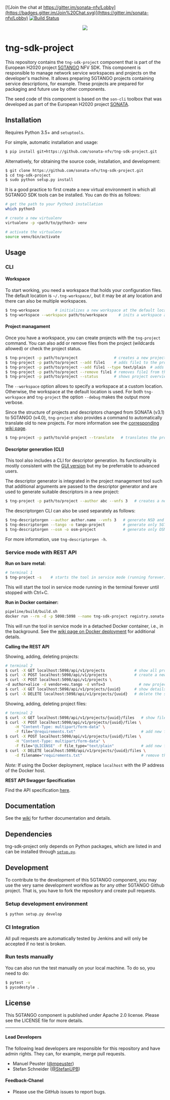 [![Join the chat at https://gitter.im/sonata-nfv/Lobby](https://badges.gitter.im/Join%20Chat.svg)](https://gitter.im/sonata-nfv/Lobby)
[![Build Status](https://jenkins.sonata-nfv.eu/buildStatus/icon?job=tng-sdk-project-pipeline/master)](https://jenkins.sonata-nfv.eu/job/tng-sdk-project-pipeline/job/master/)

<p align="center"><img src="https://github.com/sonata-nfv/tng-api-gtw/wiki/images/sonata-5gtango-logo-500px.png" /></p>

# tng-sdk-project

This repository contains the `tng-sdk-project` component that is part of the European H2020 project [5GTANGO](http://www.5gtango.eu) NFV SDK. This component is responsible to manage network service workspaces and projects on the developer's machine. It allows preparing 5GTANGO projects containing service descriptions, for example. These projects are prepared for packaging and future use by other components.

The seed code of this component is based on the `son-cli` toolbox that was developed as part of the European H2020 project [SONATA](http://sonata-nfv.eu).

## Installation

Requires Python 3.5+ and `setuptools`.

For simple, automatic installation and usage:

```bash
$ pip install git+https://github.com/sonata-nfv/tng-sdk-project.git
```

Alternatively, for obtaining the source code, installation, and development:

```bash
$ git clone https://github.com/sonata-nfv/tng-sdk-project.git
$ cd tng-sdk-project
$ sudo python setup.py install
```

It is a good practice to first create a new virtual environment in which all 5GTANGO SDK tools can be installed. You can do this as follows:

```sh
# get the path to your Python3 installation
which python3

# create a new virtualenv
virtualenv -p <path/to/python3> venv

# activate the virtualenv
source venv/bin/activate
```

## Usage

### CLI
#### Workspace
To start working, you need a workspace that holds your configuration files. The default location is `~/.tng-workspace/`, but it may be at any location and there can also be multiple workspaces.

```bash
$ tng-workspace       # initializes a new workspace at the default location
$ tng-workspace --workspace path/to/workspace     # inits a workspace at a custom location
```

#### Project managament
Once you have a workspace, you can create projects with the `tng-project` command.
You can also add or remove files from the project (wildcards allowed) or check the project status.

```bash
$ tng-project -p path/to/project                # creates a new project at the specified path
$ tng-project -p path/to/project --add file1    # adds file1 to the project.yml
$ tng-project -p path/to/project --add file1 --type text/plain  # adds file1 with explicit MIME type
$ tng-project -p path/to/project --remove file1 # removes file1 from the project.yml
$ tng-project -p path/to/project --status       # shows project overview/status
```

The `--workspace` option allows to specify a workspace at a custom location. Otherwise, the workspace at the default location is used.
For both `tng-workspace` and `tng-project` the option `--debug` makes the output more verbose.

Since the structure of projects and descriptors changed from SONATA (v3.1) to 5GTANGO (v4.0), `tng-project` also provides a command to automatically translate old to new projects.
For more information see the [corresponding wiki page](https://github.com/sonata-nfv/tng-sdk-project/wiki/Translating-SONATA-SDK-projects-to-5GTAGNO-SDK-projects).

```bash
$ tng-project -p path/to/old-project --translate   # translates the project to the new structure
```

#### Descriptor generation (CLI)
This tool also includes a CLI for descriptor generation. 
Its functionality is mostly consistent with the [GUI version](https://github.com/sonata-nfv/tng-sdk-descriptorgen) but my be preferrable to advanced users.

The descriptor generator is integrated in the project management tool 
such that additional arguments are passed to the descriptor generator
and are used to generate suitable descriptors in a new project:

```bash
$ tng-project -p path/to/project --author abc --vnfs 3   # creates a new project with descriptors for 3 VNFs and the specified author
```

The descriptorgen CLI can also be used separately as follows:

```bash
$ tng-descriptorgen --author author.name --vnfs 3   # generate NSD and VNFDs for service with 3 VNFs
$ tng-descriptorgen --tango -o tango-project        # generate only 5GTANGO descriptors in a folder "tango-project"
$ tng-descriptorgen --osm -o osm-project            # generate only OSM descriptors in a folder "osm-project"
```

For more information, use `tng-descriptorgen -h`.


### Service mode with REST API

**Run on bare metal:**

```bash
# terminal 1
$ tng-project -s    # starts the tool in service mode (running forever)
```

This will start the tool in service mode running in the terminal forever until stopped with Ctrl+C.

**Run in Docker container:**

```bash
pipeline/build/build.sh
docker run --rm -d -p 5098:5098 --name tng-sdk-project registry.sonata-nfv.eu:5000/tng-sdk-project
```

This will run the tool in service mode in a detached Docker container, i.e., in the background.
See the [wiki page on Docker deployment](https://github.com/sonata-nfv/tng-sdk-project/wiki/docker-deployment) for additional details.

**Calling the REST API**

Showing, adding, deleting projects:
```bash
# terminal 2
$ curl -X GET localhost:5098/api/v1/projects             # show all projects
$ curl -X POST localhost:5098/api/v1/projects            # create a new project
$ curl -X POST localhost:5098/api/v1/projects \
-d author=alice -d vendor=eu.tango -d vnfs=3               # new project with custom-generated descriptors
$ curl -X GET localhost:5098/api/v1/projects/{uuid}      # show details of the specified project
$ curl -X DELETE localhost:5098/api/v1/projects/{uuid}   # delete the specified project
```

Showing, adding, deleting project files:
```bash
# terminal 2
$ curl -X GET localhost:5098/api/v1/projects/{uuid}/files   # show files of the specified project
$ curl -X POST localhost:5098/api/v1/projects/{uuid}/files \
    -H "Content-Type: multipart/form-data" \
    -F file="@requirements.txt"                             # add new file to the project
$ curl -X POST localhost:5098/api/v1/projects/{uuid}/files \
    -H "Content-Type: multipart/form-data" \
    -F file="@LICENSE" -F file_type="text/plain"            # add new file with specific MIME type
$ curl -X DELETE localhost:5098/api/v1/projects/{uuid}/files \
    -d filename="requirements.txt"                          # remove the specified file
```

*Note:* If using the Docker deployment, replace `localhost` with the IP address of the Docker host.

**REST API Swagger Specification**

Find the API specification [here](swagger.peuster.de/?url=https://raw.githubusercontent.com/sonata-nfv/tng-sdk-project/master/docs/rest_api.json).

## Documentation

See the [wiki](https://github.com/sonata-nfv/tng-sdk-project/wiki) for further documentation and details.

## Dependencies

tng-sdk-project only depends on Python packages, which are listed in and can be installed through [`setup.py`](setup.py).

## Development

To contribute to the development of this 5GTANGO component, you may use the very same development workflow as for any other 5GTANGO Github project. That is, you have to fork the repository and create pull requests.

### Setup development environment

```bash
$ python setup.py develop
```

### CI Integration

All pull requests are automatically tested by Jenkins and will only be accepted if no test is broken.

### Run tests manually

You can also run the test manually on your local machine. To do so, you need to do:

```bash
$ pytest -v
$ pycodestyle .
```

## License

This 5GTANGO component is published under Apache 2.0 license. Please see the LICENSE file for more details.

---
#### Lead Developers

The following lead developers are responsible for this repository and have admin rights. They can, for example, merge pull requests.

- Manuel Peuster ([@mpeuster](https://github.com/mpeuster))
- Stefan Schneider ([@StefanUPB](https://github.com/StefanUPB))

#### Feedback-Chanel

* Please use the GitHub issues to report bugs.
